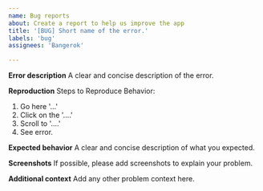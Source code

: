 ```yaml
---
name: Bug reports
about: Create a report to help us improve the app
title: '[BUG] Short name of the error.'
labels: 'bug'
assignees: 'Bangerok'

---
```


**Error description**
A clear and concise description of the error.

**Reproduction**
Steps to Reproduce Behavior:
1. Go here '...'
2. Click on the '....'
3. Scroll to '....'
4. See error.

**Expected behavior**
A clear and concise description of what you expected.

**Screenshots**
If possible, please add screenshots to explain your problem.

**Additional context**
Add any other problem context here.
